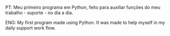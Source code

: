 PT: 
Meu primeiro programa em Python, feito para auxiliar funções do meu trabalho - suporte - no dia a dia.

ENG:
My first program made using Python. It was made to help myself in my daily support work flow.

